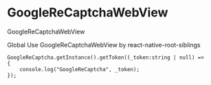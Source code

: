 # GoogleReCaptchaWebView
GoogleReCaptchaWebView

Global Use GoogleReCaptchaWebView by react-native-root-siblings

```
GoogleReCaptcha.getInstance().getToken((_token:string | null) =>
{
    console.log("GoogleReCaptcha", _token);
});
```
